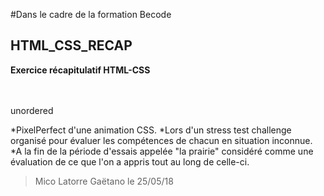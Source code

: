 #Dans le cadre de la formation Becode

## HTML_CSS_RECAP

**Exercice récapitulatif HTML-CSS**

<br>
<br>
unordered

*PixelPerfect d'une animation CSS.
*Lors d'un stress test challenge organisé pour évaluer les compétences de chacun en situation inconnue.
*A la fin de la période d'essais appelée "la prairie" considéré comme une évaluation de ce que l'on a appris tout au long de celle-ci.
> Mico Latorre Gaëtano
> le 25/05/18